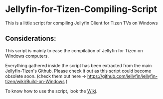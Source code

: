 # Jellyfin-for-Tizen-Compiling-Script
This is a little script for compiling Jellyfin Client for Tizen TVs on Windows

Considerations:
---------------

This script is mainly to ease the compilation of Jellyfin for Tizen on Windows computers.

Everything gathered inside the script has been extracted from the main Jellyfin-Tizen's Github. Please check it out as this script could become obsolete soon.
(check them out here -> https://github.com/jellyfin/jellyfin-tizen/wiki/Build-on-Windows )

To know how to use the script, look the [Wiki](https://github.com/xatornet/Jellyfin-for-Tizen-Compiling-Script/wiki).
